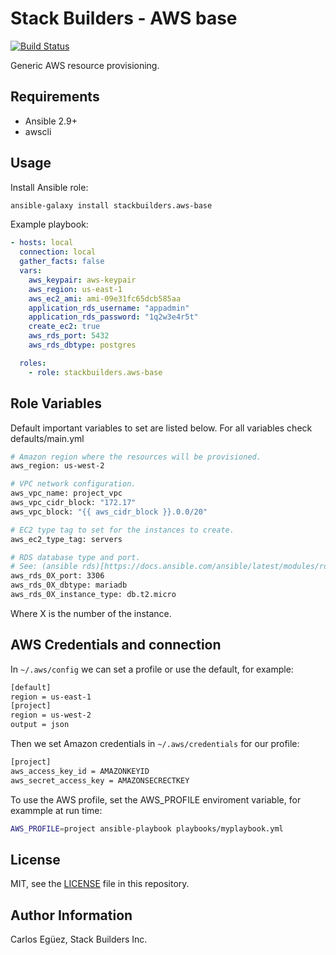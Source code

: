 # Stack Builders - AWS base

[![Build Status](https://travis-ci.org/stackbuilders/aws-base.svg?branch=master)](https://travis-ci.org/stackbuilders/aws-base)

Generic AWS resource provisioning.

## Requirements

- Ansible 2.9+
- awscli

## Usage

Install Ansible role:

```sh
ansible-galaxy install stackbuilders.aws-base
```

Example playbook:

```yaml
- hosts: local
  connection: local
  gather_facts: false
  vars:
    aws_keypair: aws-keypair
    aws_region: us-east-1
    aws_ec2_ami: ami-09e31fc65dcb585aa
    application_rds_username: "appadmin"
    application_rds_password: "1q2w3e4r5t"
    create_ec2: true
    aws_rds_port: 5432
    aws_rds_dbtype: postgres

  roles:
    - role: stackbuilders.aws-base
```

## Role Variables

Default important variables to set are listed below. For all variables check
defaults/main.yml

```sh
# Amazon region where the resources will be provisioned.
aws_region: us-west-2

# VPC network configuration.
aws_vpc_name: project_vpc
aws_vpc_cidr_block: "172.17"
aws_vpc_block: "{{ aws_cidr_block }}.0.0/20"

# EC2 type tag to set for the instances to create.
aws_ec2_type_tag: servers

# RDS database type and port.
# See: (ansible rds)[https://docs.ansible.com/ansible/latest/modules/rds_module.html] for more information
aws_rds_0X_port: 3306
aws_rds_0X_dbtype: mariadb
aws_rds_0X_instance_type: db.t2.micro
```

Where X is the number of the instance.

## AWS Credentials and connection

In `~/.aws/config` we can set a profile or use the default, for example:

```sh
[default]
region = us-east-1
[project]
region = us-west-2
output = json
```

Then we set Amazon credentials in `~/.aws/credentials` for our profile:

```sh
[project]
aws_access_key_id = AMAZONKEYID
aws_secret_access_key = AMAZONSECRECTKEY
```

To use the AWS profile, set the AWS_PROFILE enviroment variable, for exammple
at run time:

```sh
AWS_PROFILE=project ansible-playbook playbooks/myplaybook.yml
```

## License

MIT, see the [LICENSE](LICENSE) file in this repository.

## Author Information

Carlos Egüez, Stack Builders Inc.
